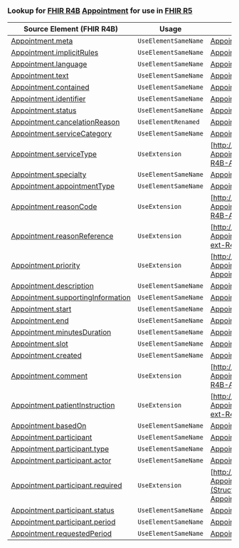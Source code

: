 ### Lookup for [FHIR R4B](https://hl7.org/fhir/R4B/) [Appointment](https://hl7.org/fhir/R4B/Appointment.html) for use in [FHIR R5](https://hl7.org/fhir/R5/)

| Source Element (FHIR R4B) | Usage | Target |
| -------------- | ----- | ------ |
| [Appointment.meta](https://hl7.org/fhir/R4B/Appointment.html#resource) | `UseElementSameName` | [Appointment.meta](https://hl7.org/fhir/R5/Appointment.html#resource) |
| [Appointment.implicitRules](https://hl7.org/fhir/R4B/Appointment.html#resource) | `UseElementSameName` | [Appointment.implicitRules](https://hl7.org/fhir/R5/Appointment.html#resource) |
| [Appointment.language](https://hl7.org/fhir/R4B/Appointment.html#resource) | `UseElementSameName` | [Appointment.language](https://hl7.org/fhir/R5/Appointment.html#resource) |
| [Appointment.text](https://hl7.org/fhir/R4B/Appointment.html#resource) | `UseElementSameName` | [Appointment.text](https://hl7.org/fhir/R5/Appointment.html#resource) |
| [Appointment.contained](https://hl7.org/fhir/R4B/Appointment.html#resource) | `UseElementSameName` | [Appointment.contained](https://hl7.org/fhir/R5/Appointment.html#resource) |
| [Appointment.identifier](https://hl7.org/fhir/R4B/Appointment.html#resource) | `UseElementSameName` | [Appointment.identifier](https://hl7.org/fhir/R5/Appointment.html#resource) |
| [Appointment.status](https://hl7.org/fhir/R4B/Appointment.html#resource) | `UseElementSameName` | [Appointment.status](https://hl7.org/fhir/R5/Appointment.html#resource) |
| [Appointment.cancelationReason](https://hl7.org/fhir/R4B/Appointment.html#resource) | `UseElementRenamed` | [Appointment.cancellationReason](https://hl7.org/fhir/R5/Appointment.html#resource) |
| [Appointment.serviceCategory](https://hl7.org/fhir/R4B/Appointment.html#resource) | `UseElementSameName` | [Appointment.serviceCategory](https://hl7.org/fhir/R5/Appointment.html#resource) |
| [Appointment.serviceType](https://hl7.org/fhir/R4B/Appointment.html#resource) | `UseExtension` | [http://hl7.org/fhir/4.3/StructureDefinition/extension-Appointment.serviceType](StructureDefinition-ext-R4B-Appointment.serviceType.html) |
| [Appointment.specialty](https://hl7.org/fhir/R4B/Appointment.html#resource) | `UseElementSameName` | [Appointment.specialty](https://hl7.org/fhir/R5/Appointment.html#resource) |
| [Appointment.appointmentType](https://hl7.org/fhir/R4B/Appointment.html#resource) | `UseElementSameName` | [Appointment.appointmentType](https://hl7.org/fhir/R5/Appointment.html#resource) |
| [Appointment.reasonCode](https://hl7.org/fhir/R4B/Appointment.html#resource) | `UseExtension` | [http://hl7.org/fhir/4.3/StructureDefinition/extension-Appointment.reasonCode](StructureDefinition-ext-R4B-Appointment.reasonCode.html) |
| [Appointment.reasonReference](https://hl7.org/fhir/R4B/Appointment.html#resource) | `UseExtension` | [http://hl7.org/fhir/4.3/StructureDefinition/extension-Appointment.reasonReference](StructureDefinition-ext-R4B-Appointment.reasonReference.html) |
| [Appointment.priority](https://hl7.org/fhir/R4B/Appointment.html#resource) | `UseExtension` | [http://hl7.org/fhir/4.3/StructureDefinition/extension-Appointment.priority](StructureDefinition-ext-R4B-Appointment.priority.html) |
| [Appointment.description](https://hl7.org/fhir/R4B/Appointment.html#resource) | `UseElementSameName` | [Appointment.description](https://hl7.org/fhir/R5/Appointment.html#resource) |
| [Appointment.supportingInformation](https://hl7.org/fhir/R4B/Appointment.html#resource) | `UseElementSameName` | [Appointment.supportingInformation](https://hl7.org/fhir/R5/Appointment.html#resource) |
| [Appointment.start](https://hl7.org/fhir/R4B/Appointment.html#resource) | `UseElementSameName` | [Appointment.start](https://hl7.org/fhir/R5/Appointment.html#resource) |
| [Appointment.end](https://hl7.org/fhir/R4B/Appointment.html#resource) | `UseElementSameName` | [Appointment.end](https://hl7.org/fhir/R5/Appointment.html#resource) |
| [Appointment.minutesDuration](https://hl7.org/fhir/R4B/Appointment.html#resource) | `UseElementSameName` | [Appointment.minutesDuration](https://hl7.org/fhir/R5/Appointment.html#resource) |
| [Appointment.slot](https://hl7.org/fhir/R4B/Appointment.html#resource) | `UseElementSameName` | [Appointment.slot](https://hl7.org/fhir/R5/Appointment.html#resource) |
| [Appointment.created](https://hl7.org/fhir/R4B/Appointment.html#resource) | `UseElementSameName` | [Appointment.created](https://hl7.org/fhir/R5/Appointment.html#resource) |
| [Appointment.comment](https://hl7.org/fhir/R4B/Appointment.html#resource) | `UseExtension` | [http://hl7.org/fhir/4.3/StructureDefinition/extension-Appointment.comment](StructureDefinition-ext-R4B-Appointment.comment.html) |
| [Appointment.patientInstruction](https://hl7.org/fhir/R4B/Appointment.html#resource) | `UseExtension` | [http://hl7.org/fhir/4.3/StructureDefinition/extension-Appointment.patientInstruction](StructureDefinition-ext-R4B-Appointment.patientInstruction.html) |
| [Appointment.basedOn](https://hl7.org/fhir/R4B/Appointment.html#resource) | `UseElementSameName` | [Appointment.basedOn](https://hl7.org/fhir/R5/Appointment.html#resource) |
| [Appointment.participant](https://hl7.org/fhir/R4B/Appointment.html#resource) | `UseElementSameName` | [Appointment.participant](https://hl7.org/fhir/R5/Appointment.html#resource) |
| [Appointment.participant.type](https://hl7.org/fhir/R4B/Appointment.html#resource) | `UseElementSameName` | [Appointment.participant.type](https://hl7.org/fhir/R5/Appointment.html#resource) |
| [Appointment.participant.actor](https://hl7.org/fhir/R4B/Appointment.html#resource) | `UseElementSameName` | [Appointment.participant.actor](https://hl7.org/fhir/R5/Appointment.html#resource) |
| [Appointment.participant.required](https://hl7.org/fhir/R4B/Appointment.html#resource) | `UseExtension` | [http://hl7.org/fhir/4.3/StructureDefinition/extension-Appointment.participant.required](StructureDefinition-ext-R4B-Appointment.pa.required.html) |
| [Appointment.participant.status](https://hl7.org/fhir/R4B/Appointment.html#resource) | `UseElementSameName` | [Appointment.participant.status](https://hl7.org/fhir/R5/Appointment.html#resource) |
| [Appointment.participant.period](https://hl7.org/fhir/R4B/Appointment.html#resource) | `UseElementSameName` | [Appointment.participant.period](https://hl7.org/fhir/R5/Appointment.html#resource) |
| [Appointment.requestedPeriod](https://hl7.org/fhir/R4B/Appointment.html#resource) | `UseElementSameName` | [Appointment.requestedPeriod](https://hl7.org/fhir/R5/Appointment.html#resource) |
